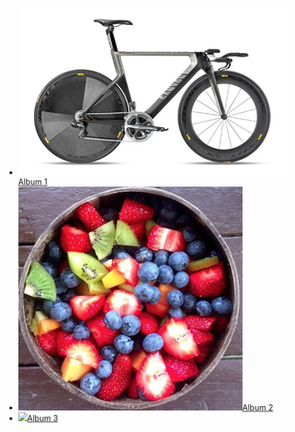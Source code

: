 <div class="page selected">
  <ul>
    <li><a href="#album1"><img src="images/bike1.jpg" />Album 1</a></li>
    <li><a href="#album2"><img src="images/food1.jpg" />Album 2</a></li>
    <li><a href="#album3"><img src="images/skylines1.jpg" />Album 3</a></li>
  </ul>
</div>

<div class="page">
</div>
